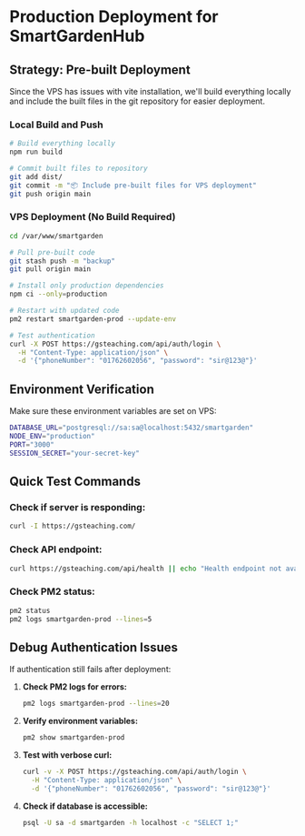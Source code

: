 # Production Deployment for SmartGardenHub

## Strategy: Pre-built Deployment

Since the VPS has issues with vite installation, we'll build everything locally and include the built files in the git repository for easier deployment.

### Local Build and Push
```bash
# Build everything locally
npm run build

# Commit built files to repository
git add dist/
git commit -m "📦 Include pre-built files for VPS deployment"
git push origin main
```

### VPS Deployment (No Build Required)
```bash
cd /var/www/smartgarden

# Pull pre-built code
git stash push -m "backup"
git pull origin main

# Install only production dependencies
npm ci --only=production

# Restart with updated code
pm2 restart smartgarden-prod --update-env

# Test authentication
curl -X POST https://gsteaching.com/api/auth/login \
  -H "Content-Type: application/json" \
  -d '{"phoneNumber": "01762602056", "password": "sir@123@"}'
```

## Environment Verification

Make sure these environment variables are set on VPS:
```bash
DATABASE_URL="postgresql://sa:sa@localhost:5432/smartgarden"
NODE_ENV="production" 
PORT="3000"
SESSION_SECRET="your-secret-key"
```

## Quick Test Commands

### Check if server is responding:
```bash
curl -I https://gsteaching.com/
```

### Check API endpoint:
```bash
curl https://gsteaching.com/api/health || echo "Health endpoint not available"
```

### Check PM2 status:
```bash
pm2 status
pm2 logs smartgarden-prod --lines=5
```

## Debug Authentication Issues

If authentication still fails after deployment:

1. **Check PM2 logs for errors:**
   ```bash
   pm2 logs smartgarden-prod --lines=20
   ```

2. **Verify environment variables:**
   ```bash
   pm2 show smartgarden-prod
   ```

3. **Test with verbose curl:**
   ```bash
   curl -v -X POST https://gsteaching.com/api/auth/login \
     -H "Content-Type: application/json" \
     -d '{"phoneNumber": "01762602056", "password": "sir@123@"}'
   ```

4. **Check if database is accessible:**
   ```bash
   psql -U sa -d smartgarden -h localhost -c "SELECT 1;"
   ```